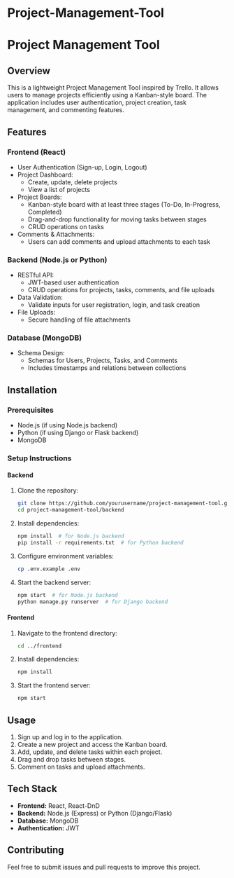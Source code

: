 # Project-Management-Tool


# Project Management Tool

## Overview

This is a lightweight Project Management Tool inspired by Trello. It allows users to manage projects efficiently using a Kanban-style board. The application includes user authentication, project creation, task management, and commenting features.

## Features

### Frontend (React)

- User Authentication (Sign-up, Login, Logout)
- Project Dashboard:
  - Create, update, delete projects
  - View a list of projects
- Project Boards:
  - Kanban-style board with at least three stages (To-Do, In-Progress, Completed)
  - Drag-and-drop functionality for moving tasks between stages
  - CRUD operations on tasks
- Comments & Attachments:
  - Users can add comments and upload attachments to each task

### Backend (Node.js or Python)

- RESTful API:
  - JWT-based user authentication
  - CRUD operations for projects, tasks, comments, and file uploads
- Data Validation:
  - Validate inputs for user registration, login, and task creation
- File Uploads:
  - Secure handling of file attachments

### Database (MongoDB)

- Schema Design:
  - Schemas for Users, Projects, Tasks, and Comments
  - Includes timestamps and relations between collections

## Installation

### Prerequisites

- Node.js (if using Node.js backend)
- Python (if using Django or Flask backend)
- MongoDB

### Setup Instructions

#### Backend

1. Clone the repository:
   ```sh
   git clone https://github.com/yourusername/project-management-tool.git
   cd project-management-tool/backend
   ```
2. Install dependencies:
   ```sh
   npm install  # for Node.js backend
   pip install -r requirements.txt  # for Python backend
   ```
3. Configure environment variables:
   ```sh
   cp .env.example .env
   ```
4. Start the backend server:
   ```sh
   npm start  # for Node.js backend
   python manage.py runserver  # for Django backend
   ```

#### Frontend

1. Navigate to the frontend directory:
   ```sh
   cd ../frontend
   ```
2. Install dependencies:
   ```sh
   npm install
   ```
3. Start the frontend server:
   ```sh
   npm start
   ```

## Usage

1. Sign up and log in to the application.
2. Create a new project and access the Kanban board.
3. Add, update, and delete tasks within each project.
4. Drag and drop tasks between stages.
5. Comment on tasks and upload attachments.

## Tech Stack

- **Frontend:** React, React-DnD
- **Backend:** Node.js (Express) or Python (Django/Flask)
- **Database:** MongoDB
- **Authentication:** JWT

## Contributing

Feel free to submit issues and pull requests to improve this project.

##

